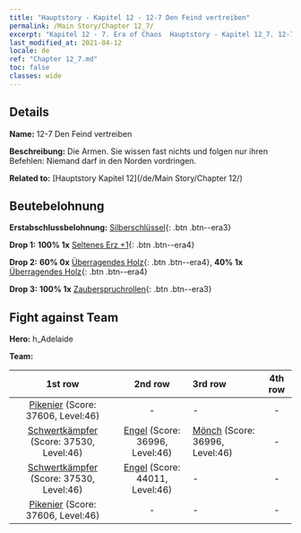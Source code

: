 ```yaml
---
title: "Hauptstory - Kapitel 12 - 12-7 Den Feind vertreiben"
permalink: /Main Story/Chapter 12_7/
excerpt: "Kapitel 12 - 7. Era of Chaos  Hauptstory - Kapitel 12_7. 12-7 Den Feind vertreiben"
last_modified_at: 2021-04-12
locale: de
ref: "Chapter 12_7.md"
toc: false
classes: wide
---
```


## Details

 **Name:** 12-7 Den Feind vertreiben

 **Beschreibung:** Die Armen. Sie wissen fast nichts und folgen nur ihren Befehlen: Niemand darf in den Norden vordringen.

 **Related to:** [Hauptstory Kapitel 12](/de/Main Story/Chapter 12/)

## Beutebelohnung

 **Erstabschlussbelohnung:** [Silberschlüssel](/de/Items/con_693/){: .btn .btn--era3}

 **Drop 1:** **100% 1x** [Seltenes Erz +1](/de/Items/mat_40/){: .btn .btn--era4}

 **Drop 2:** **60% 0x** [Überragendes Holz](/de/Items/mat_34/){: .btn .btn--era4}, **40% 1x** [Überragendes Holz](/de/Items/mat_34/){: .btn .btn--era4}

 **Drop 3:** **100% 1x** [Zauberspruchrollen](/de/Items/con_694/){: .btn .btn--era3}


## Fight against Team
 **Hero:** h_Adelaide

 **Team:**


  | 1st row | 2nd row | 3rd row | 4th row |
  |:----:|:----:|:----|:----:|
  | [Pikenier](/de/units/Pikeman/) (Score: 37606, Level:46)  | - | - | - |
  | [Schwertkämpfer](/de/units/Swordsman/) (Score: 37530, Level:46)  | [Engel](/de/units/Angel/) (Score: 36996, Level:46)  | [Mönch](/de/units/Monk/) (Score: 36996, Level:46)  | - |
  | [Schwertkämpfer](/de/units/Swordsman/) (Score: 37530, Level:46)  | [Engel](/de/units/Angel/) (Score: 44011, Level:46)  | - | - |
  | [Pikenier](/de/units/Pikeman/) (Score: 37606, Level:46)  | - | - | - |



